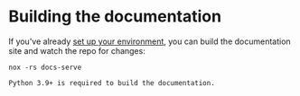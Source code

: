 # Building the documentation

If you've already [set up your environment][environment], you can build the
documentation site and watch the repo for changes:

```shell
nox -rs docs-serve
```

```{note}
Python 3.9+ is required to build the documentation.
```

[environment]: /contributing/environment
